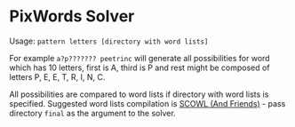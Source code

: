 # PixWords Solver

Usage: `pattern letters [directory with word lists]`

For example `a?p??????? peetrinc` will generate all possibilities for word which has 10 letters,
first is A, third is P and rest might be composed of letters P, E, E, T, R, I, N, C.

All possibilities are compared to word lists if directory with word lists is specified.
Suggested word lists compilation is [SCOWL (And Friends)](http://wordlist.aspell.net/) - pass directory
`final` as the argument to the solver.